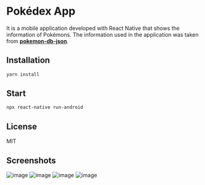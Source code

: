 # Pokédex App
It is a mobile application developed with React Native that shows the information of Pokémons. The information used in the application was taken from [**pokemon-db-json**](https://pokemon-db-json.herokuapp.com/).

## Installation

```sh
yarn install
```

## Start

```sh
npx react-native run-android
```

## License

MIT

## Screenshots

![image](https://user-images.githubusercontent.com/25778131/196007009-7d526fbd-c6c6-4b60-8b8a-4f2c8b2082d5.png)
![image](https://user-images.githubusercontent.com/25778131/196007017-81b9d2cf-61e5-4ef6-a928-20edea208028.png)
![image](https://user-images.githubusercontent.com/25778131/196007050-e5dc65c0-c75b-485c-92ed-3ae43011b243.png)
![image](https://user-images.githubusercontent.com/25778131/196007034-ab80bdd3-0ab4-42b6-919f-b72a7e2789c0.png)
